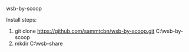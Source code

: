 wsb-by-scoop

Install steps:

1. git clone https://github.com/sammtcbn/wsb-by-scoop.git C:\wsb-by-scoop
2. mkdir C:\wsb-share
